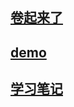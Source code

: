 ## [卷起来了](src/blogs/a-summary.md)

## [demo](src/demo/a-summary.md)

## [学习笔记](src/note/books/a-summary.md)
